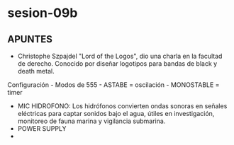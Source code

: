# sesion-09b

## APUNTES 
- Christophe Szpajdel "Lord of the Logos", dio una charla en la facultad de derecho. Conocido por diseñar logotipos para bandas de black y death metal.
  
Configuración - Modos de 555 - ASTABE = oscilación - MONOSTABLE = timer


- MIC HIDROFONO: Los hidrófonos convierten ondas sonoras en señales eléctricas para captar sonidos bajo el agua, útiles en investigación, monitoreo de fauna marina y vigilancia submarina.
- POWER SUPPLY
- 
